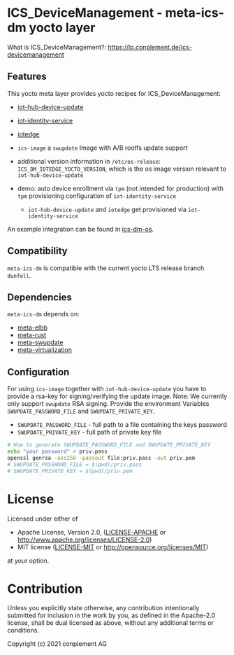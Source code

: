 # ICS_DeviceManagement - meta-ics-dm yocto layer

What is ICS_DeviceManagement?: https://lp.conplement.de/ics-devicemanagement

## Features
This yocto meta layer provides yocto recipes for ICS_DeviceManagement:
- [iot-hub-device-update](https://github.com/Azure/iot-hub-device-update)
- [iot-identity-service](https://github.com/Azure/iot-identity-service)
- [iotedge](https://github.com/Azure/iotedge)

- `ics-image` a `swupdate` Image with A/B rootfs update support
- additional version information in `/etc/os-release`: `ICS_DM_IOTEDGE_YOCTO_VERSION`, which is the os image version relevant to `iot-hub-device-update`
- demo: auto device enrollment via `tpm` (not intended for production) with `tpm` provisioning configuration of `iot-identity-service`
    - `iot-hub-device-update` and `iotedge` get provisioned via `iot-identity-service`

An example integration can be found in [ics-dm-os](https://github.com/ICS-DeviceManagement/ics-dm-os).

## Compatibility
`meta-ics-dm` is compatible with the current yocto LTS release branch `dunfell`.

## Dependencies
`meta-ics-dm` depends on:
- [meta-elbb](https://github.com/elbb/meta-elbb)
- [meta-rust](https://github.com/meta-rust/meta-rust.git)
- [meta-swupdate](https://github.com/sbabic/meta-swupdate.git)
- [meta-virtualization](https://git.yoctoproject.org/git/meta-virtualization)

## Configuration

For using `ics-image` together with `iot-hub-device-update` you have to provide a rsa-key for signing/verifying the update image.
Note: We currently only support `swupdate` RSA signing.
Provide the environment Variables `SWUPDATE_PASSWORD_FILE` and `SWUPDATE_PRIVATE_KEY`.
 - `SWUPDATE_PASSWORD_FILE` - full path to a file containing the keys password
 - `SWUPDATE_PRIVATE_KEY` - full path of private key file
```sh
# How to generate SWUPDATE_PASSWORD_FILE and SWUPDATE_PRIVATE_KEY
echo "your password" > priv.pass
openssl genrsa -aes256 -passout file:priv.pass -out priv.pem
# SWUPDATE_PASSWORD_FILE = $(pwd)/priv.pass
# SWUPDATE_PRIVATE_KEY = $(pwd)/priv.pem
```

# License

Licensed under either of

* Apache License, Version 2.0, ([LICENSE-APACHE](LICENSE-APACHE) or <http://www.apache.org/licenses/LICENSE-2.0>)
* MIT license ([LICENSE-MIT](LICENSE-MIT) or <http://opensource.org/licenses/MIT>)

at your option.

# Contribution

Unless you explicitly state otherwise, any contribution intentionally
submitted for inclusion in the work by you, as defined in the Apache-2.0
license, shall be dual licensed as above, without any additional terms or
conditions.

Copyright (c) 2021 conplement AG
